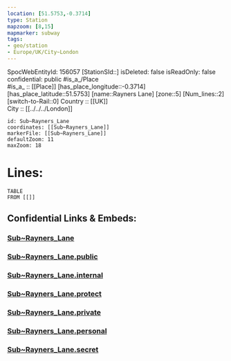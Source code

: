```yaml
---
location: [51.5753,-0.3714] 
type: Station 
mapzoom: [8,15] 
mapmarker: subway 
tags:
- geo/station
- Europe/UK/City~London
---
```

SpocWebEntityId: 156057
[StationSId::] 
isDeleted: false
isReadOnly: false
confidential: public
#is_a_/Place  
#is_a_ :: [[Place]] 
[has_place_longitude::-0.3714] 
[has_place_latitude::51.5753] 
[name::Rayners Lane] 
[zone::5] 
[Num_lines::2] 
[switch-to-Rail::0] 
Country :: [[UK]]  
City :: [[../../../London]]  


```leaflet
id: Sub~Rayners_Lane
coordinates: [[Sub~Rayners_Lane]] 
markerFile: [[Sub~Rayners_Lane]] 
defaultZoom: 11 
maxZoom: 18
```


# Lines: 
```dataview
TABLE 
FROM [[]] 
```


## Confidential Links & Embeds: 

### [Sub~Rayners_Lane](/_Standards/Earth/Continent/Europe/Europe~North/UK/England/Regions~England/London,Greater/cities~GreaterLondon/Underground/Station/Sub~Rayners_Lane.md) 

### [Sub~Rayners_Lane.public](/_public/Earth/Continent/Europe/Europe~North/UK/England/Regions~England/London,Greater/cities~GreaterLondon/Underground/Station/Sub~Rayners_Lane.public.md) 

### [Sub~Rayners_Lane.internal](/_internal/Earth/Continent/Europe/Europe~North/UK/England/Regions~England/London,Greater/cities~GreaterLondon/Underground/Station/Sub~Rayners_Lane.internal.md) 

### [Sub~Rayners_Lane.protect](/_protect/Earth/Continent/Europe/Europe~North/UK/England/Regions~England/London,Greater/cities~GreaterLondon/Underground/Station/Sub~Rayners_Lane.protect.md) 

### [Sub~Rayners_Lane.private](/_private/Earth/Continent/Europe/Europe~North/UK/England/Regions~England/London,Greater/cities~GreaterLondon/Underground/Station/Sub~Rayners_Lane.private.md) 

### [Sub~Rayners_Lane.personal](/_personal/Earth/Continent/Europe/Europe~North/UK/England/Regions~England/London,Greater/cities~GreaterLondon/Underground/Station/Sub~Rayners_Lane.personal.md) 

### [Sub~Rayners_Lane.secret](/_secret/Earth/Continent/Europe/Europe~North/UK/England/Regions~England/London,Greater/cities~GreaterLondon/Underground/Station/Sub~Rayners_Lane.secret.md)


